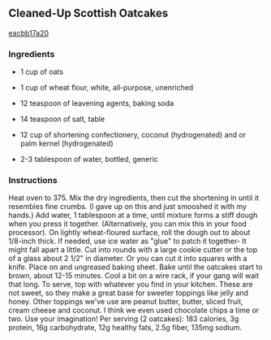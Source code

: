 ## Cleaned-Up Scottish Oatcakes

[eacbb17a20](http://www.food.com/recipe/cleaned-up-scottish-oatcakes-511446)

### Ingredients

 - 1 cup of oats

 - 1 cup of wheat flour, white, all-purpose, unenriched

 - 12 teaspoon of leavening agents, baking soda

 - 14 teaspoon of salt, table

 - 12 cup of shortening confectionery, coconut (hydrogenated) and or palm kernel (hydrogenated)

 - 2-3 tablespoon of water, bottled, generic

### Instructions

Heat oven to 375. Mix the dry ingredients, then cut the shortening in until it resembles fine crumbs. (I gave up on this and just smooshed it with my hands.) Add water, 1 tablespoon at a time, until mixture forms a stiff dough when you press it together. (Alternatively, you can mix this in your food processor). On lightly wheat-floured surface, roll the dough out to about 1/8-inch thick. If needed, use ice water as "glue" to patch it together- It might fall apart a little. Cut into rounds with a large cookie cutter or the top of a glass about 2 1/2" in diameter. Or you can cut it into squares with a knife. Place on and ungreased baking sheet. Bake until the oatcakes start to brown, about 12-15 minutes. Cool a bit on a wire rack, if your gang will wait that long. To serve, top with whatever you find in your kitchen. These are not sweet, so they make a great base for sweeter toppings like jelly and honey. Other toppings we've use are peanut butter, butter, sliced fruit, cream cheese and coconut. I think we even used chocolate chips a time or two. Use your imagination! Per serving (2 oatcakes): 183 calories, 3g protein, 16g carbohydrate, 12g healthy fats, 2.5g fiber, 135mg sodium.